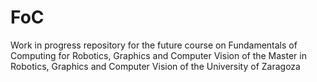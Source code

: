 # FoC
Work in progress repository for the future course on Fundamentals of Computing for Robotics, Graphics and Computer Vision of the Master in Robotics, Graphics and Computer Vision of the University of Zaragoza
